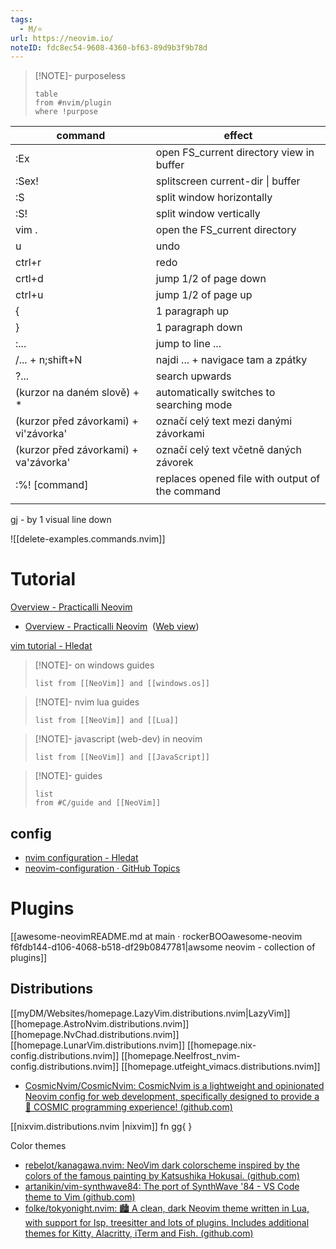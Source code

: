 ```yaml
---
tags:
  - M/⭐
url: https://neovim.io/
noteID: fdc8ec54-9608-4360-bf63-89d9b3f9b78d
---
```


> [!NOTE]- purposeless
> ```dataview
> table
> from #nvim/plugin 
> where !purpose
> ```
> 



| command                               | effect                                          |
| ------------------------------------- | ----------------------------------------------- |
| :Ex                                   | open FS_current directory view in buffer        |
| :Sex!                                 | splitscreen current-dir \| buffer               |
| :S                                    | split window horizontally                       |
| :S!                                   | split window vertically                         |
| vim .                                 | open the FS_current directory                   |
| u                                     | undo                                            |
| ctrl+r                                | redo                                            |
| crtl+d                                | jump 1/2 of page down                           |
| ctrl+u                                | jump 1/2 of page up                             |
| {                                     | 1 paragraph up                                  |
| }                                     | 1 paragraph down                                |
| :...                                  | jump to line ...                                |
| /... + n;shift+N                      | najdi ... + navigace tam a zpátky               |
| ?...                                  | search upwards                                  |
| (kurzor na daném slově) + *           | automatically switches to searching mode        |
| (kurzor před závorkami) + vi'závorka' | označí celý text mezi danými závorkami          |
| (kurzor před závorkami) + va'závorka' | označí celý text včetně daných závorek          |
| :%! [command]                         | replaces opened file with output of the command |
|                                       |                                                 |
gj - by 1 visual line down 

![[delete-examples.commands.nvim]]



# Tutorial
[Overview - Practicalli Neovim](https://practical.li/neovim/) 
- [Overview - Practicalli Neovim](onenote:https://d.docs.live.net/a3e7ec4e2a2bbe83/Documents/OneNote%20Notebooks/Projects/BP/latest.one#Overview%20-%20Practicalli%20Neovim&section-id={CA37B6A0-3ECD-407A-AB93-01DEFA2ADAEA}&page-id={1EA27FD7-DEDF-451D-9E53-6974C2E13743}&end)  ([Web view](https://onedrive.live.com/view.aspx?resid=A3E7EC4E2A2BBE83%2150469&id=documents&wd=target%28BP%2Flatest.one%7CCA37B6A0-3ECD-407A-AB93-01DEFA2ADAEA%2FOverview%20-%20Practicalli%20Neovim%7C1EA27FD7-DEDF-451D-9E53-6974C2E13743%2F%29))

[vim tutorial - Hledat](https://www.bing.com/search?pglt=675&q=vim+tutorial&cvid=87484be5d582449c897edb000f7e4c7e&gs_lcrp=EgZjaHJvbWUqBggAEEUYOzIGCAAQRRg7MgYIARAAGEAyBggCEAAYQDIGCAMQABhAMgYIBBAAGEAyBggFEAAYQDIGCAYQABhAMgYIBxBFGDwyBggIEEUYPNIBCDcxODBqMGoxqAIAsAIA&FORM=ANNTA1&PC=EDBBAN)

> [!NOTE]- on windows guides
> ```dataview
> list from [[NeoVim]] and [[windows.os]]
> ```

> [!NOTE]- nvim lua guides
> ```dataview
> list from [[NeoVim]] and [[Lua]]
> ```

> [!NOTE]- javascript (web-dev) in neovim
> ```dataview
> list from [[NeoVim]] and [[JavaScript]]
> ```

> [!NOTE]- guides
> ```dataview
> list
> from #C/guide and [[NeoVim]] 
> ```



## config
* [nvim configuration - Hledat](https://www.bing.com/search?q=nvim+configuration&qs=n&form=QBRE&sp=-1&ghc=1&lq=0&pq=nvim+configuration&sc=11-18&sk=&cvid=26AF47F03FA0436F848CD31E4C8850C2&ghsh=0&ghacc=0&ghpl=)
* [neovim-configuration · GitHub Topics](https://github.com/topics/neovim-configuration)
# Plugins
[[awesome-neovimREADME.md at main · rockerBOOawesome-neovim f6fdb144-d106-4068-b518-df29b0847781|awsome neovim - collection of plugins]]
## Distributions
[[myDM/Websites/homepage.LazyVim.distributions.nvim|LazyVim]]
[[homepage.AstroNvim.distributions.nvim]]
[[homepage.NvChad.distributions.nvim]]
[[homepage.LunarVim.distributions.nvim]]
[[homepage.nix-config.distributions.nvim]]
[[homepage.Neelfrost_nvim-config.distributions.nvim]]
[[homepage.utfeight_vimacs.distributions.nvim]]
- [CosmicNvim/CosmicNvim: CosmicNvim is a lightweight and opinionated Neovim config for web development, specifically designed to provide a 💫 COSMIC programming experience! (github.com)](https://github.com/CosmicNvim/CosmicNvim)


[[nixvim.distributions.nvim |nixvim]]
fn gg{                                    }


Color themes
- [rebelot/kanagawa.nvim: NeoVim dark colorscheme inspired by the colors of the famous painting by Katsushika Hokusai. (github.com)](https://github.com/rebelot/kanagawa.nvim)
- [artanikin/vim-synthwave84: The port of SynthWave '84 - VS Code theme to Vim (github.com)](https://github.com/artanikin/vim-synthwave84)
- [folke/tokyonight.nvim: 🏙 A clean, dark Neovim theme written in Lua, with support for lsp, treesitter and lots of plugins. Includes additional themes for Kitty, Alacritty, iTerm and Fish. (github.com)](https://github.com/folke/tokyonight.nvim)


